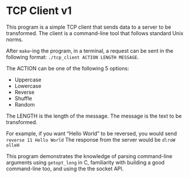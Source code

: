 # TCP Client v1

This program is a simple TCP client that sends data to a server to be transformed. 
The client is a command-line tool that follows standard Unix norms.

After `make`-ing the program, in a terminal, a request can be sent in the following format: `./tcp_client ACTION LENGTH MESSAGE`.

The ACTION can be one of the following 5 options:
* Uppercase
* Lowercase
* Reverse
* Shuffle
* Random

The LENGTH is the length of the message. The message is the text to be transformed.

For example, if you want “Hello World” to be reversed, you would send
`reverse 11 Hello World`
The response from the server would be
`dlroW olleH`


This program demonstrates the knowledge of parsing command-line arguments using `getopt_long` in C, familiarity with building a good command-line too, and using the the socket API.
